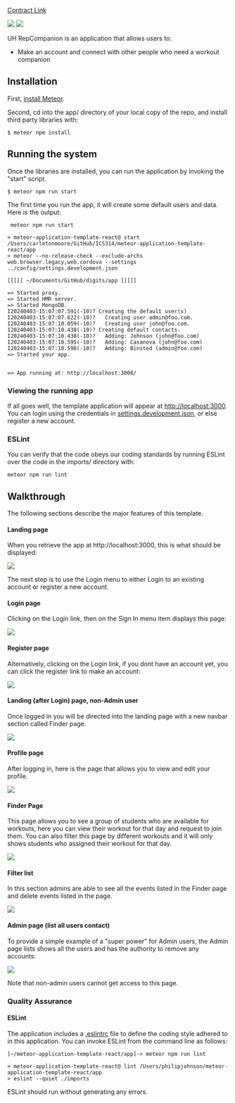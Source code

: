 [Contract Link](https://docs.google.com/document/d/1tp4QYSD7dfjYHTd03d5IHFc6_XyA9PcVLbLC0lbu9PU/edit)

<img src="doc/uh-repcompanion-logo.png">

<img src="doc/landing-page.png">

UH RepCompanion is an application that allows users to:

* Make an account and connect with other people who need a workout companion

## Installation

First, [install Meteor](https://www.meteor.com/install).

Second, cd into the app/ directory of your local copy of the repo, and install third party libraries with:

```
$ meteor npm install
```

## Running the system

Once the libraries are installed, you can run the application by invoking the "start" script.

```
$ meteor npm run start
```

The first time you run the app, it will create some default users and data. Here is the output:

```
 meteor npm run start 

> meteor-application-template-react@ start /Users/carletonmoore/GitHub/ICS314/meteor-application-template-react/app
> meteor --no-release-check --exclude-archs web.browser.legacy,web.cordova --settings ../config/settings.development.json

[[[[[ ~/Documents/GitHub/digits/app ]]]]]  

=> Started proxy.                             
=> Started HMR server.                        
=> Started MongoDB.                           
I20240403-15:07:07.591(-10)? Creating the default user(s)
I20240403-15:07:07.622(-10)?   Creating user admin@foo.com.
I20240403-15:07:10.059(-10)?   Creating user john@foo.com.
I20240403-15:07:10.438(-10)? Creating default contacts.
I20240403-15:07:10.438(-10)?   Adding: Johnson (john@foo.com)
I20240403-15:07:10.595(-10)?   Adding: Casanova (john@foo.com)
I20240403-15:07:10.598(-10)?   Adding: Binsted (admin@foo.com)
=> Started your app.


=> App running at: http://localhost:3000/
```

### Viewing the running app

If all goes well, the template application will appear at [http://localhost:3000](http://localhost:3000).  You can login using the credentials in [settings.development.json](https://github.com/blakewatanabe/digits/blob/main/config/settings.development.json), or else register a new account.

### ESLint

You can verify that the code obeys our coding standards by running ESLint over the code in the imports/ directory with:

```
meteor npm run lint
```

## Walkthrough

The following sections describe the major features of this template.

#### Landing page

When you retrieve the app at http://localhost:3000, this is what should be displayed:

<img src="doc/landing-page.png">

The next step is to use the Login menu to either Login to an existing account or register a new account.

#### Login page

Clicking on the Login link, then on the Sign In menu item displays this page:

<img src="doc/login-page.png">

#### Register page

Alternatively, clicking on the Login link, if you dont have an account yet, you can click the register link to make an account:

<img src="doc/register.png">


#### Landing (after Login) page, non-Admin user

Once logged in you will be directed into the landing page with a new navbar section called Finder page.

<img src="doc/signedin-landing-page.png">

#### Profile page

After logging in, here is the page that allows you to view and edit your profile.

<img src="doc/profile-page.png">

#### Finder Page

This page allows you to see a group of students who are available for workouts, here you can view their workout for that day and request to join them. You can also filter this page by different workouts and it will only shows students who assigned their workout for that day.

<img src="doc/finder-page.png">

#### Filter list

In this section admins are able to see all the events listed in the Finder page and delete events listed in the page.

<img src="doc/filter-list.png">

#### Admin page (list all users contact)

To provide a simple example of a "super power" for Admin users, the Admin page lists shows all the users and has the authority to remove any accounts:

<img src="doc/admin-finder-page.png">

Note that non-admin users cannot get access to this page.

### Quality Assurance

#### ESLint

The application includes a [.eslintrc](https://github.com/ics-software-engineering/meteor-application-template-react/blob/main/app/.eslintrc) file to define the coding style adhered to in this application. You can invoke ESLint from the command line as follows:

```
[~/meteor-application-template-react/app]-> meteor npm run lint

> meteor-application-template-react@ lint /Users/philipjohnson/meteor-application-template-react/app
> eslint --quiet ./imports
```

ESLint should run without generating any errors.
